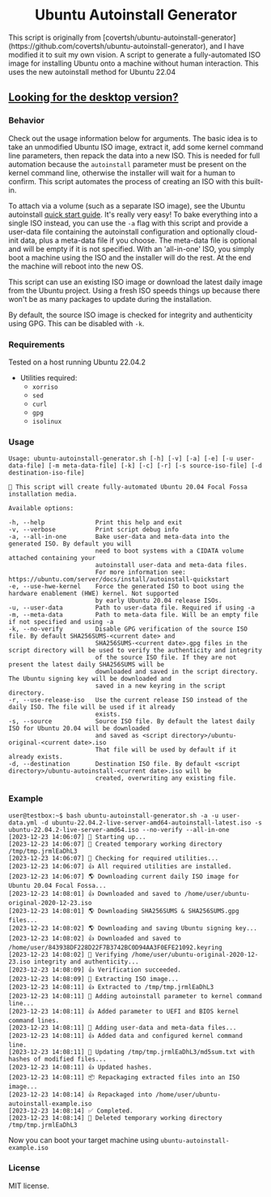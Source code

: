 
<h1 align="center">Ubuntu Autoinstall Generator</h1>
This script is originally from [covertsh/ubuntu-autoinstall-generator](https://github.com/covertsh/ubuntu-autoinstall-generator), and I have modified it to suit my own vision.
A script to generate a fully-automated ISO image for installing Ubuntu onto a machine without human interaction. This uses the new autoinstall method
for Ubuntu 22.04

## [Looking for the desktop version?](https://github.com/covertsh/ubuntu-preseed-iso-generator)

### Behavior
Check out the usage information below for arguments. The basic idea is to take an unmodified Ubuntu ISO image, extract it, add some kernel command line parameters, then repack the data into a new ISO. This is needed for full automation because the ```autoinstall``` parameter must be present on the kernel command line, otherwise the installer will wait for a human to confirm. This script automates the process of creating an ISO with this built-in.

To attach via a volume (such as a separate ISO image), see the Ubuntu autoinstall [quick start guide](https://ubuntu.com/server/docs/install/autoinstall-quickstart). It's really very easy! To bake everything into a single ISO instead, you can use the ```-a``` flag with this script and provide a user-data file containing the autoinstall configuration and optionally cloud-init data, plus a meta-data file if you choose. The meta-data file is optional and will be empty if it is not specified. With an 'all-in-one' ISO, you simply boot a machine using the ISO and the installer will do the rest. At the end the machine will reboot into the new OS.

This script can use an existing ISO image or download the latest daily image from the Ubuntu project. Using a fresh ISO speeds things up because there won't be as many packages to update during the installation.

By default, the source ISO image is checked for integrity and authenticity using GPG. This can be disabled with ```-k```.

### Requirements
Tested on a host running Ubuntu 22.04.2
- Utilities required:
    - ```xorriso```
    - ```sed```
    - ```curl```
    - ```gpg```
    - ```isolinux```

### Usage
```
Usage: ubuntu-autoinstall-generator.sh [-h] [-v] [-a] [-e] [-u user-data-file] [-m meta-data-file] [-k] [-c] [-r] [-s source-iso-file] [-d destination-iso-file]

💁 This script will create fully-automated Ubuntu 20.04 Focal Fossa installation media.

Available options:

-h, --help              Print this help and exit
-v, --verbose           Print script debug info
-a, --all-in-one        Bake user-data and meta-data into the generated ISO. By default you will
                        need to boot systems with a CIDATA volume attached containing your
                        autoinstall user-data and meta-data files.
                        For more information see: https://ubuntu.com/server/docs/install/autoinstall-quickstart
-e, --use-hwe-kernel    Force the generated ISO to boot using the hardware enablement (HWE) kernel. Not supported
                        by early Ubuntu 20.04 release ISOs.
-u, --user-data         Path to user-data file. Required if using -a
-m, --meta-data         Path to meta-data file. Will be an empty file if not specified and using -a
-k, --no-verify         Disable GPG verification of the source ISO file. By default SHA256SUMS-<current date> and
                        SHA256SUMS-<current date>.gpg files in the script directory will be used to verify the authenticity and integrity
                        of the source ISO file. If they are not present the latest daily SHA256SUMS will be
                        downloaded and saved in the script directory. The Ubuntu signing key will be downloaded and
                        saved in a new keyring in the script directory.
-r, --use-release-iso   Use the current release ISO instead of the daily ISO. The file will be used if it already
                        exists.
-s, --source            Source ISO file. By default the latest daily ISO for Ubuntu 20.04 will be downloaded
                        and saved as <script directory>/ubuntu-original-<current date>.iso
                        That file will be used by default if it already exists.
-d, --destination       Destination ISO file. By default <script directory>/ubuntu-autoinstall-<current date>.iso will be
                        created, overwriting any existing file.
```

### Example
```
user@testbox:~$ bash ubuntu-autoinstall-generator.sh -a -u user-data.yml -d ubuntu-22.04.2-live-server-amd64-autoinstall-latest.iso -s ubuntu-22.04.2-live-server-amd64.iso --no-verify --all-in-one
[2023-12-23 14:06:07] 👶 Starting up...
[2023-12-23 14:06:07] 📁 Created temporary working directory /tmp/tmp.jrmlEaDhL3
[2023-12-23 14:06:07] 🔎 Checking for required utilities...
[2023-12-23 14:06:07] 👍 All required utilities are installed.
[2023-12-23 14:06:07] 🌎 Downloading current daily ISO image for Ubuntu 20.04 Focal Fossa...
[2023-12-23 14:08:01] 👍 Downloaded and saved to /home/user/ubuntu-original-2020-12-23.iso
[2023-12-23 14:08:01] 🌎 Downloading SHA256SUMS & SHA256SUMS.gpg files...
[2023-12-23 14:08:02] 🌎 Downloading and saving Ubuntu signing key...
[2023-12-23 14:08:02] 👍 Downloaded and saved to /home/user/843938DF228D22F7B3742BC0D94AA3F0EFE21092.keyring
[2023-12-23 14:08:02] 🔐 Verifying /home/user/ubuntu-original-2020-12-23.iso integrity and authenticity...
[2023-12-23 14:08:09] 👍 Verification succeeded.
[2023-12-23 14:08:09] 🔧 Extracting ISO image...
[2023-12-23 14:08:11] 👍 Extracted to /tmp/tmp.jrmlEaDhL3
[2023-12-23 14:08:11] 🧩 Adding autoinstall parameter to kernel command line...
[2023-12-23 14:08:11] 👍 Added parameter to UEFI and BIOS kernel command lines.
[2023-12-23 14:08:11] 🧩 Adding user-data and meta-data files...
[2023-12-23 14:08:11] 👍 Added data and configured kernel command line.
[2023-12-23 14:08:11] 👷 Updating /tmp/tmp.jrmlEaDhL3/md5sum.txt with hashes of modified files...
[2023-12-23 14:08:11] 👍 Updated hashes.
[2023-12-23 14:08:11] 📦 Repackaging extracted files into an ISO image...
[2023-12-23 14:08:14] 👍 Repackaged into /home/user/ubuntu-autoinstall-example.iso
[2023-12-23 14:08:14] ✅ Completed.
[2023-12-23 14:08:14] 🚽 Deleted temporary working directory /tmp/tmp.jrmlEaDhL3
```

Now you can boot your target machine using ```ubuntu-autoinstall-example.iso``` 

### License
MIT license.
